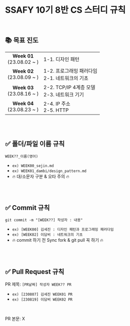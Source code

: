 # SSAFY 10기 8반 CS 스터디 규칙 

<br />

## 📚 목표 진도

|||
|:-:|-|
|<b>Week 01</b> </br>(23.08.02 ~ ) | 1-1. 디자인 패턴 |
|<b>Week 02</b> </br>(23.08.09 ~ ) | 1-2. 프로그래밍 패러다임 </br> 2-1. 네트워크의 기초 |
|<b>Week 03</b> </br>(23.08.16 ~ ) | 2-2. TCP/IP 4계층 모델 </br> 2-3. 네트워크 기기 |
|<b>Week 04</b> </br>(23.08.23 ~ ) | 2-4. IP 주소 </br> 2-5. HTTP |


<br />
<br />

## ✅ 폴더/파일 이름 규칙
`WEEK??_이름(영어)`
- `ex) WEEK00_sejin.md`
- `ex) WEEK01_dambi/design_pattern.md`
- 🔥 대/소문자 구분 & 오타 주의 🔥

<br />
<br />

## ✅ Commit 규칙
`git commit -m "[WEEK??] 작성자 : 내용"`
- `ex) [WEEK00] 김세진 : 디자인 패턴과 프로그래밍 패러다임`
- `ex) [WEEK02] 이담비 : 네트워크의 기초`
- 🔥 commit 하기 전 Sync fork & git pull 꼭 하기 🔥


<br />
<br />

## ✅ Pull Request 규칙
PR 제목: `[PR날짜] 작성자 WEEK?? PR`
- `ex) [230807] 김세진 WEEK01 PR`
- `ex) [230819] 이담비 WEEK02 PR`

<br />

PR 본문: X

<br />


